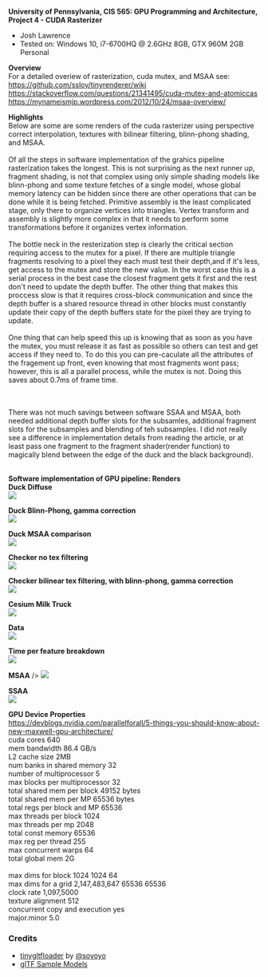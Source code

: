 **University of Pennsylvania, CIS 565: GPU Programming and Architecture,
Project 4 - CUDA Rasterizer**

* Josh Lawrence
* Tested on: Windows 10, i7-6700HQ @ 2.6GHz 8GB, GTX 960M 2GB  Personal

**Overview**<br />
For a detailed overiew of rasterization, cuda mutex, and MSAA see:
https://github.com/ssloy/tinyrenderer/wiki
https://stackoverflow.com/questions/21341495/cuda-mutex-and-atomiccas
https://mynameismjp.wordpress.com/2012/10/24/msaa-overview/

**Highlights**<br />
    Below are some are some renders of the cuda rasterizer using perspective correct interpolation, textures with bilinear filtering, blinn-phong shading, and MSAA.
<br />
<br />
   Of all the steps in software implementation of the grahics pipeline rasterization takes the longest. This is not surprising as the next runner up, fragment shading, is not that complex using only simple shading models like blinn-phong and some texture fetches of a single model, whose global memory latency can be hidden since there are other operations that can be done while it is being fetched. Primitive assembly is the least complicated stage, only there to organize vertices into triangles. Vertex transform and assembly is slightly more complex in that it needs to perform some transformations before it organizes vertex information.
<br />
<br />
    The bottle neck in the resterization step is clearly the critical section requiring access to the mutex for a pixel. If there are multiple triangle fragments resolving to a pixel they each must test their depth,and if it's less, get access to the mutex and store the new value. In the worst case this is a serial process in the best case the closest fragment gets it first and the rest don't need to update the depth buffer. The other thing that makes this proccess slow is that it requires cross-block communication and since the depth buffer is a shared resource thread in other blocks must constantly update their copy of the depth buffers state for the pixel they are trying to update. 
<br />
<br />
    One thing that can help speed this up is knowing that as soon as you have the mutex, you must release it as fast as possible so others can test and get access if they need to. To do this you can pre-caculate all the attributes of the fragement up front, even knowing that most fragments wont pass; however, this is all a parallel process, while the mutex is not. Doing this saves about 0.7ms of frame time.

<br />
<br />
    There was not much savings between software SSAA and MSAA, both needed additional depth buffer slots for the subsamles, additional fragment slots for the subsamples and blending of teh subsamples. I did not really see a difference in implementation details from reading the article, or at least pass one fragment to the fragment shader(render function) to magically blend between the edge of the duck and the black background).
<br />
<br />


**Software implementation of GPU pipeline: Renders**<br />
**Duck Diffuse**<br />
![](renders/duck.png)

**Duck Blinn-Phong, gamma correction**<br />
![](renders/duckblinnphong.png)

**Duck MSAA comparison**<br />
![](renders/msaacompare.png)

**Checker no tex filtering**<br />
![](renders/checker.png)

**Checker bilinear tex filtering, with blinn-phong, gamma correction**<br />
![](renders/checkerbilin.png)

**Cesium Milk Truck**<br />
![](renders/truck.png)




**Data**<br />
![](renders/data.png)

**Time per feature breakdown**<br />
![](renders/breakdown.png)

**MSAA** />
![](renders/msaa.png)

**SSAA**<br />
![](renders/ssaa.png)


**GPU Device Properties**<br />
https://devblogs.nvidia.com/parallelforall/5-things-you-should-know-about-new-maxwell-gpu-architecture/<br />
cuda cores 640<br />
mem bandwidth 86.4 GB/s<br />
L2 cache size 2MB<br />
num banks in shared memory 32<br />
number of multiprocessor 5<br />
max blocks per multiprocessor 32<br />
total shared mem per block 49152 bytes<br />
total shared mem per MP 65536 bytes<br />
total regs per block and MP 65536<br />
max threads per block 1024<br />
max threads per mp 2048<br />
total const memory 65536<br />
max reg per thread 255<br />
max concurrent warps 64<br />
total global mem 2G<br />
<br />
max dims for block 1024 1024 64<br />
max dims for a grid 2,147,483,647 65536 65536<br />
clock rate 1,097,5000<br />
texture alignment 512<br />
concurrent copy and execution yes<br />
major.minor 5.0<br />

### Credits

* [tinygltfloader](https://github.com/syoyo/tinygltfloader) by [@soyoyo](https://github.com/syoyo)
* [glTF Sample Models](https://github.com/KhronosGroup/glTF/blob/master/sampleModels/README.md)
